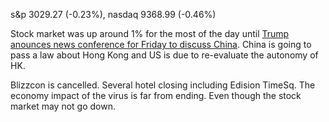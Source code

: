  s&p 3029.27 (-0.23%), nasdaq 9368.99 (-0.46%)
 
 Stock market was up around 1% for the most of the day until [Trump anounces news conference for Friday to discuss China](https://www.investing.com/news/stock-market-news/sp-shrugs-off-dire-data-to-rise-near-threemonth-highs-2185671).
 China is going to pass a law about Hong Kong and US is due to re-evaluate the autonomy of HK.

Blizzcon is cancelled. Several hotel closing including Edision TimeSq. The economy impact of the virus is far from ending.
Even though the stock market may not go down.
 
 
